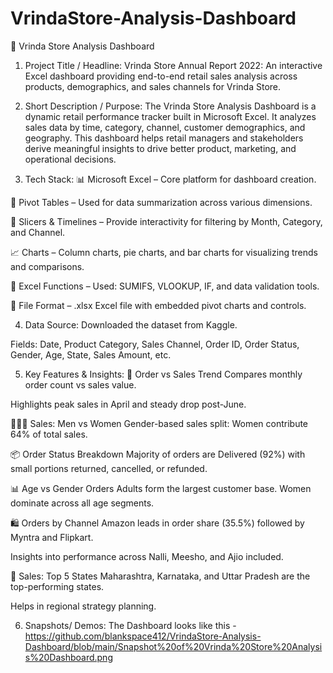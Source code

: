 # VrindaStore-Analysis-Dashboard
🛒 Vrinda Store Analysis Dashboard
1. Project Title / Headline:
Vrinda Store Annual Report 2022:
An interactive Excel dashboard providing end-to-end retail sales analysis across products, demographics, and sales channels for Vrinda Store.

2. Short Description / Purpose:
The Vrinda Store Analysis Dashboard is a dynamic retail performance tracker built in Microsoft Excel. It analyzes sales data by time, category, channel, customer demographics, and geography. This dashboard helps retail managers and stakeholders derive meaningful insights to drive better product, marketing, and operational decisions.

3. Tech Stack:
📊 Microsoft Excel – Core platform for dashboard creation.

🔁 Pivot Tables – Used for data summarization across various dimensions.

📅 Slicers & Timelines – Provide interactivity for filtering by Month, Category, and Channel.

📈 Charts – Column charts, pie charts, and bar charts for visualizing trends and comparisons.

🧮 Excel Functions – Used: SUMIFS, VLOOKUP, IF, and data validation tools.

💾 File Format – .xlsx Excel file with embedded pivot charts and controls.

4. Data Source:
Downloaded the dataset from Kaggle.

Fields: Date, Product Category, Sales Channel, Order ID, Order Status, Gender, Age, State, Sales Amount, etc.

5. Key Features & Insights:
📅 Order vs Sales Trend
Compares monthly order count vs sales value.

Highlights peak sales in April and steady drop post-June.

👩‍🦰🧑 Sales: Men vs Women
Gender-based sales split: Women contribute 64% of total sales.

📦 Order Status Breakdown
Majority of orders are Delivered (92%) with small portions returned, cancelled, or refunded.

📊 Age vs Gender Orders
Adults form the largest customer base. Women dominate across all age segments.

🛍️ Orders by Channel
Amazon leads in order share (35.5%) followed by Myntra and Flipkart.

Insights into performance across Nalli, Meesho, and Ajio included.

📍 Sales: Top 5 States
Maharashtra, Karnataka, and Uttar Pradesh are the top-performing states.

Helps in regional strategy planning.

6. Snapshots/ Demos:
The Dashboard looks like this - https://github.com/blankspace412/VrindaStore-Analysis-Dashboard/blob/main/Snapshot%20of%20Vrinda%20Store%20Analysis%20Dashboard.png
